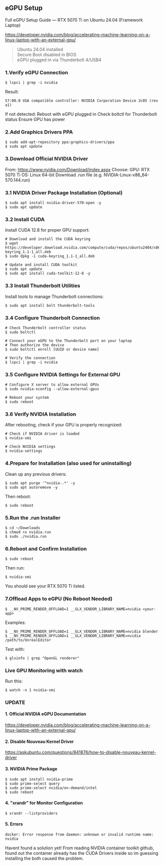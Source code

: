 ## eGPU Setup
Full eGPU Setup Guide — RTX 5070 Ti on Ubuntu 24.04 (Framework Laptop)

https://developer.nvidia.com/blog/accelerating-machine-learning-on-a-linux-laptop-with-an-external-gpu/

>Ubuntu 24.04 installed <br>
>Secure Boot disabled in BIOS <br>
>eGPU plugged in via Thunderbolt 4/USB4

### 1.Verify eGPU Connection
```Shell
$ lspci | grep -i nvidia
```
Result:
```Shell
57:00.0 VGA compatible controller: NVIDIA Corporation Device 2c05 (rev a1)
```
If not detected:
    Reboot with eGPU plugged in
    Check boltctl for Thunderbolt status
    Ensure GPU has power

### 2.Add Graphics Drivers PPA
```Shell
$ sudo add-apt-repository ppa:graphics-drivers/ppa
$ sudo apt update
```

### 3.Download Official NVIDIA Driver

From:
https://www.nvidia.com/Download/index.aspx
Choose:
    GPU: RTX 5070 Ti
    OS: Linux 64-bit
    Download .run file (e.g. NVIDIA-Linux-x86_64-570.144.run)
### 3.1 NVIDIA Driver Package Installation (Optional)
```shell
$ sudo apt install nvidia-driver-570-open -y
$ sudo apt update
```

### 3.2 Install CUDA 
Install CUDA 12.8 for proper GPU support:
```shell
# Download and install the CUDA keyring
$ wget https://developer.download.nvidia.com/compute/cuda/repos/ubuntu2404/x86_64/cuda-keyring_1.1-1_all.deb
$ sudo dpkg -i cuda-keyring_1.1-1_all.deb

# Update and install CUDA toolkit
$ sudo apt update
$ sudo apt install cuda-toolkit-12-8 -y
```

### 3.3 Install Thunderbolt Utilities
Install tools to manage Thunderbolt connections:
```shell
$ sudo apt install bolt thunderbolt-tools
```

### 3.4 Configure Thunderbolt Connection
```shell
# Check Thunderbolt controller status
$ sudo boltctl

# Connect your eGPU to the Thunderbolt port on your laptop
# Then authorize the device
$ sudo boltctl enroll [UUID or device name]

# Verify the connection
$ lspci | grep -i nvidia
```
### 3.5 Configure NVIDIA Settings for External GPU
```shell
# Configure X server to allow external GPUs
$ sudo nvidia-xconfig --allow-external-gpus

# Reboot your system
$ sudo reboot
```
### 3.6 Verify NVIDIA Installation
After rebooting, check if your GPU is properly recognized:
```shell
# Check if NVIDIA driver is loaded
$ nvidia-smi

# Check NVIDIA settings
$ nvidia-settings
```

### 4.Prepare for Installation (also used for uninstalling)
Clean up any previous drivers:
```Shell
$ sudo apt purge '^nvidia-.*' -y
$ sudo apt autoremove -y
```

Then reboot:
```Shell
$ sudo reboot
```

### 5.Run the .run Installer
```Shell
$ cd ~/Downloads
$ chmod +x nvidia.run
$ sudo ./nvidia.run
```
### 6.Reboot and Confirm Installation
```Shell
$ sudo reboot
```
Then run:
```Shell
$ nvidia-smi
```
You should see your RTX 5070 Ti listed.

### 7.Offload Apps to eGPU (No Reboot Needed)
```Shell
$ __NV_PRIME_RENDER_OFFLOAD=1 __GLX_VENDOR_LIBRARY_NAME=nvidia <your-app>
```
Examples:
```Shell
$ __NV_PRIME_RENDER_OFFLOAD=1 __GLX_VENDOR_LIBRARY_NAME=nvidia blender
$ __NV_PRIME_RENDER_OFFLOAD=1 __GLX_VENDOR_LIBRARY_NAME=nvidia /path/to/UnrealEditor
```
Test with:
```Shell
$ glxinfo | grep "OpenGL renderer"
```

### Live GPU Monitoring with watch

Run this:
```Shell
$ watch -n 1 nvidia-smi
```


### UPDATE
#### 1. Official NVIDIA eGPU Documentation <br>
https://developer.nvidia.com/blog/accelerating-machine-learning-on-a-linux-laptop-with-an-external-gpu/ <br>

#### 2. Disable Nouveau Kernel Driver <br>
https://askubuntu.com/questions/841876/how-to-disable-nouveau-kernel-driver <br>

#### 3. NVIDIA Prime Package
```shell
$ sudo apt install nvidia-prime
$ sudo prime-select query
$ sudo prime-select nvidia/on-demand/intel
$ sudo reboot
```
#### 4. "xrandr" for Monitor Configuration
```shell
$ xrandr --listproviders
```

#### 5. Errors
```shell
docker: Error response from daemon: unknown or invalid runtime name: nvidia
```
Havent found a solution yet! From reading NVIDIA container toolkit github, found out the container already has the CUDA Drivers inside so im guessing installing the both caused the problem.

